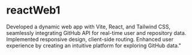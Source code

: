 # reactWeb1
Developed a dynamic web app with Vite, React, and Tailwind CSS, seamlessly integrating GitHub API for real-time user and repository data. Implemented responsive design, client-side routing. Enhanced user experience by creating an intuitive platform for exploring GitHub data."
